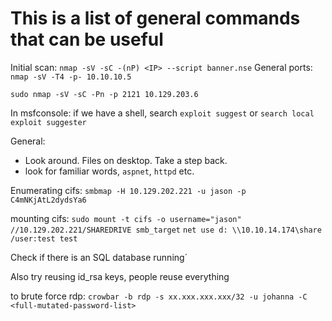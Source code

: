 # This is a list of general commands that can be useful

Initial scan:
`nmap -sV -sC -(nP) <IP> --script banner.nse`
General ports:
`nmap -sV -T4 -p- 10.10.10.5`

`sudo nmap -sV -sC -Pn -p 2121 10.129.203.6`

In msfconsole:
if we have a shell, search `exploit suggest` or `search local exploit suggester`

General:
- Look around. Files on desktop. Take a step back. 
- look for familiar words, `aspnet`, `httpd` etc.

Enumerating cifs:
`smbmap -H 10.129.202.221 -u jason -p C4mNKjAtL2dydsYa6`

mounting cifs:
`sudo mount -t cifs -o username="jason" //10.129.202.221/SHAREDRIVE smb_target`
`net use d: \\10.10.14.174\share /user:test test`

Check if there is an SQL database running´

Also try reusing id_rsa keys, people reuse everything

to brute force rdp: `crowbar -b rdp -s xx.xxx.xxx.xxx/32 -u johanna -C <full-mutated-password-list>`




